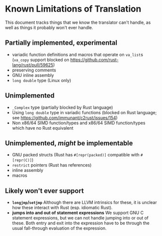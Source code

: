 # Known Limitations of Translation
This document tracks things that we know the translator can't handle, as well as things it probably won't ever handle.


## Partially implemented, experimental
  * variadic function definitions and macros that operate on `va_list`s (`va_copy` support blocked on https://github.com/rust-lang/rust/pull/59625)
  * preserving comments
  * GNU inline assembly
  * `long double` type (Linux only)

## Unimplemented

  * `_Complex` type (partially blocked by Rust language)
  * Using `long double` type in variadic functions (blocked on Rust language; see https://github.com/immunant/c2rust/issues/154)
  * Non x86/64 SIMD function/types and x86/64 SIMD function/types which have no Rust equivalent
  
## Unimplemented, _might_ be implementable

  * GNU packed structs (Rust has `#[repr(packed)]` compatible with `#[repr(C)]`)
  * `restrict` pointers (Rust has references)
  * inline assembly
  * macros

## Likely won't ever support

  * __`longjmp`/`setjmp`__ Although there are LLVM intrinsics for these, it is unclear how these interact with Rust (esp. idiomatic Rust).
  * __jumps into and out of statement expressions__ We support GNU C statement expressions, but we can not handle jumping into or out of these. Both entry and exit into the expression have to be through the usual fall-through evaluation of the expression.
